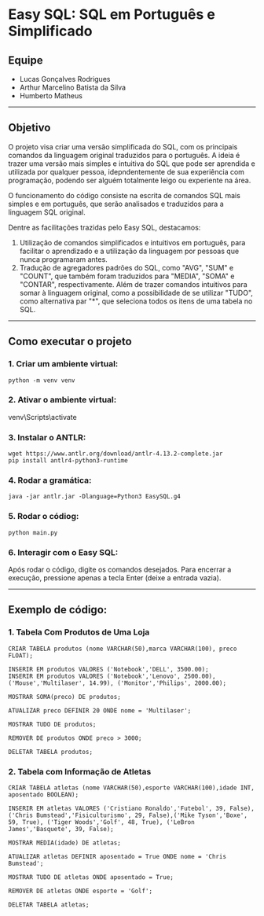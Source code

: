 # **Easy SQL: SQL em Português e Simplificado**

## **Equipe**

- Lucas Gonçalves Rodrigues  
- Arthur Marcelino Batista da Silva  
- Humberto Matheus  

---

## **Objetivo**

O projeto visa criar uma versão simplificada do SQL, com os principais comandos da linguagem original traduzidos para o português. A ideia é trazer uma versão mais simples e intuitiva do SQL que pode ser aprendida e utilizada por qualquer pessoa, idepndentemente de sua experiência com programação, podendo ser alguém totalmente leigo ou experiente na área.

O funcionamento do código consiste na escrita de comandos SQL mais simples e em português, que serão analisados e traduzidos para a linguagem SQL original.

Dentre as facilitações trazidas pelo Easy SQL, destacamos:

1) Utilização de comandos simplificados e intuitivos em português, para facilitar o aprendizado e a utilização da linguagem por pessoas que nunca programaram antes.
2) Tradução de agregadores padrões do SQL, como "AVG", "SUM" e "COUNT", que também foram traduzidos para "MEDIA", "SOMA" e "CONTAR", respectivamente. Além de trazer comandos intuitivos para somar à linguagem original, como a possibilidade de se utilizar "TUDO", como alternativa par "*", que seleciona todos os itens de uma tabela no SQL.

---

## **Como executar o projeto**

### 1. Criar um ambiente virtual:     
```
python -m venv venv
```

### 2. Ativar o ambiente virtual:

venv\Scripts\activate

### 3. Instalar o ANTLR:

```
wget https://www.antlr.org/download/antlr-4.13.2-complete.jar 
pip install antlr4-python3-runtime
```

### 4. Rodar a gramática:

```
java -jar antlr.jar -Dlanguage=Python3 EasySQL.g4
```

### 5. Rodar o códiog:

```
python main.py
```

### 6. Interagir com o Easy SQL:

Após rodar o código, digite os comandos desejados. Para encerrar a execução, pressione apenas a tecla Enter (deixe a entrada vazia).

---

## **Exemplo de código:**

### 1. Tabela Com Produtos de Uma Loja

```
CRIAR TABELA produtos (nome VARCHAR(50),marca VARCHAR(100), preco FLOAT);

INSERIR EM produtos VALORES ('Notebook','DELL', 3500.00); 
INSERIR EM produtos VALORES ('Notebook','Lenovo', 2500.00), ('Mouse','Multilaser', 14.99), ('Monitor','Philips', 2000.00);

MOSTRAR SOMA(preco) DE produtos;

ATUALIZAR preco DEFINIR 20 ONDE nome = 'Multilaser';

MOSTRAR TUDO DE produtos;

REMOVER DE produtos ONDE preco > 3000;

DELETAR TABELA produtos;
```

### 2. Tabela com Informação de Atletas

```
CRIAR TABELA atletas (nome VARCHAR(50),esporte VARCHAR(100),idade INT, aposentado BOOLEAN);

INSERIR EM atletas VALORES ('Cristiano Ronaldo','Futebol', 39, False), ('Chris Bumstead','Fisiculturismo', 29, False),('Mike Tyson','Boxe', 59, True), ('Tiger Woods','Golf', 48, True), ('LeBron James','Basquete', 39, False);

MOSTRAR MEDIA(idade) DE atletas;

ATUALIZAR atletas DEFINIR aposentado = True ONDE nome = 'Chris Bumstead';

MOSTRAR TUDO DE atletas ONDE aposentado = True;

REMOVER DE atletas ONDE esporte = 'Golf';

DELETAR TABELA atletas;
```